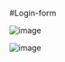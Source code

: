 #Login-form

![image](https://github.com/dreeeik/Login-form/assets/53837557/1b2b6168-2ad4-4913-ad34-63820b8718e0)


![image](https://github.com/dreeeik/Login-form/assets/53837557/f125fa07-86b0-4ba6-a469-70e8e79df55e)

